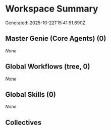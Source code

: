 # Workspace Summary
Generated: 2025-10-22T15:41:51.690Z

## Master Genie (Core Agents) (0)
_None_

## Global Workflows (tree, 0)
_None_

## Global Skills (0)
_None_

## Collectives